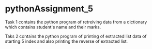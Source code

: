 # pythonAssignment_5

Task 1 contains the python program of retreiving data from a dictionary which contains student's name and their marks.


Taks 2 contains the python program of printing of extracted list data of starting 5 index and also printing the reverse of extracted list.
